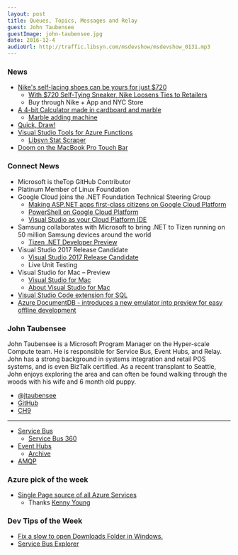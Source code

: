 ```yaml
---
layout: post
title: Queues, Topics, Messages and Relay
guest: John Taubensee
guestImage: john-taubensee.jpg
date: 2016-12-4
audioUrl: http://traffic.libsyn.com/msdevshow/msdevshow_0131.mp3
---
```


### News

 - [Nike's self-lacing shoes can be yours for just $720](http://usat.ly/2fTWO7f)
   - [With \$720 Self-Tying Sneaker, Nike Loosens Ties to Retailers](http://www.wsj.com/articles/nike-trots-out-exclusives-to-sell-more-direct-1480597202)
   - Buy through Nike + App and NYC Store 
 - [A 4-bit Calculator made in cardboard and marble](https://lapinozz.github.io/learning/2016/11/19/calculator-with-caordboard-and-marbles.html)
   - [Marble adding machine](https://www.youtube.com/watch?v=GcDshWmhF4A)
 - [Quick, Draw!](https://quickdraw.withgoogle.com/)
 - [Visual Studio Tools for Azure Functions](https://blogs.msdn.microsoft.com/webdev/2016/12/01/visual-studio-tools-for-azure-functions)
   - [Libsyn Stat Scraper](https://github.com/ytechie/libsyn-stat-scraper)
 - [Doom on the MacBook Pro Touch Bar](http://www.iclarified.com/57924/doom-on-the-macbook-pro-touch-bar-video)
 
### Connect News

 - Microsoft is theTop GitHub Contributor
 - Platinum Member of Linux Foundation
 - Google Cloud joins the .NET Foundation Technical Steering Group
   - [Making ASP.NET apps first-class citizens on Google Cloud Platform](https://cloudplatform.googleblog.com/2016/08/making-ASP.NET-apps-first-class-citizens-on-Google-Cloud-Platform.html)
   - [PowerShell on Google Cloud Platform](https://cloud.google.com/powershell/)
   - [Visual Studio as your Cloud Platform IDE](https://cloud.google.com/visual-studio/)
 - Samsung collaborates with Microsoft to bring .NET to Tizen running on 50 million Samsung devices around the world
   - [Tizen .NET Developer Preview](http://www.aka.ms/tizen)
 - Visual Studio 2017 Release Candidate
   - [Visual Studio 2017 Release Candidate](https://www.visualstudio.com/vs/visual-studio-2017-rc/)
   - Live Unit Testing
 - Visual Studio for Mac – Preview
   - [Visual Studio for Mac](https://blogs.msdn.microsoft.com/visualstudio/2016/11/16/visual-studio-for-mac/)
   - [About Visual Studio for Mac](https://www.visualstudio.com/visual-studio-for-mac/)
 - [Visual Studio Code extension for SQL](https://marketplace.visualstudio.com/items?itemName=ms-mssql.mssql)
 - [Azure DocumentDB - introduces a new emulator into preview for easy offline development](https://docs.microsoft.com/en-us/azure/documentdb/documentdb-nosql-local-emulator)
 
### John Taubensee

John Taubensee is a Microsoft Program Manager on the Hyper-scale Compute team. He is responsible for Service Bus, Event Hubs, and Relay. John has a strong background in systems integration and retail POS systems, and is even BizTalk certified. As a recent transplant to Seattle, John enjoys exploring the area and can often be found walking through the woods with his wife and 6 month old puppy.

 - [@jtaubensee](https://twitter.com/jtaubensee)
 - [GitHub](https://github.com/jtaubensee)
 - [CH9](https://channel9.msdn.com/Events/Speakers/john-taubensee)

-----------------------------------------------------

 - [Service Bus](https://blogs.msdn.microsoft.com/servicebus/)
   - [Service Bus 360](http://www.servicebus360.com/)
 - [Event Hubs](https://blogs.msdn.microsoft.com/eventhubs/)
   - [Archive](https://docs.microsoft.com/en-us/azure/event-hubs/event-hubs-archive-overview)
 - [AMQP](https://en.wikipedia.org/wiki/Advanced_Message_Queuing_Protocol)

### Azure pick of the week

 - [Single Page source of all Azure Services](http://azureplatform.azurewebsites.net/en-us/)
   - Thanks [Kenny Young](https://twitter.com/KennyYoungTech/status/798983352569184256)

### Dev Tips of the Week

 - [Fix a slow to open Downloads Folder in Windows.](http://www.intowindows.com/fix-downloads-folder-opens-slowly-in-windows-10)
 - [Service Bus Explorer](https://github.com/paolosalvatori/ServiceBusExplorer)

